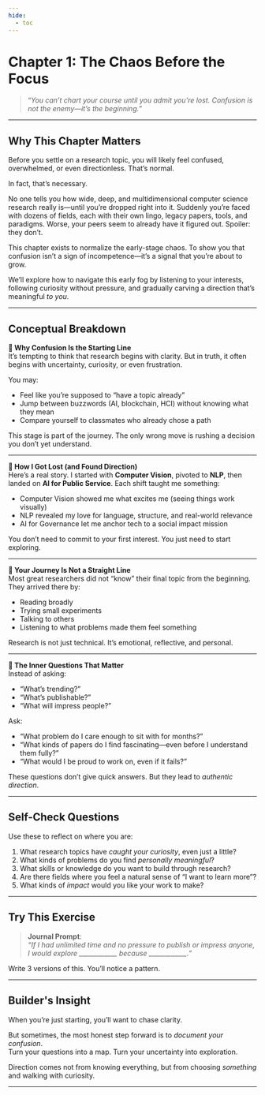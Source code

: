 ```yaml
---
hide:
  - toc
---
```


# Chapter 1: The Chaos Before the Focus

> “*You can’t chart your course until you admit you’re lost. Confusion is not the enemy—it’s the beginning.*”

---

## Why This Chapter Matters

Before you settle on a research topic, you will likely feel confused, overwhelmed, or even directionless. That’s normal.

In fact, that’s necessary.

No one tells you how wide, deep, and multidimensional computer science research really is—until you’re dropped right into it. Suddenly you’re faced with dozens of fields, each with their own lingo, legacy papers, tools, and paradigms. Worse, your peers seem to already have it figured out. Spoiler: they don’t.

This chapter exists to normalize the early-stage chaos. To show you that confusion isn’t a sign of incompetence—it’s a signal that you’re about to grow.

We’ll explore how to navigate this early fog by listening to your interests, following curiosity without pressure, and gradually carving a direction that’s meaningful *to you*.

---

## Conceptual Breakdown

**🔹 Why Confusion Is the Starting Line**  
It’s tempting to think that research begins with clarity. But in truth, it often begins with uncertainty, curiosity, or even frustration.

You may:

- Feel like you’re supposed to “have a topic already”
- Jump between buzzwords (AI, blockchain, HCI) without knowing what they mean
- Compare yourself to classmates who already chose a path

This stage is part of the journey. The only wrong move is rushing a decision you don’t yet understand.

---

**🔹 How I Got Lost (and Found Direction)**  
Here’s a real story. I started with **Computer Vision**, pivoted to **NLP**, then landed on **AI for Public Service**. Each shift taught me something:

- Computer Vision showed me what excites me (seeing things work visually)
- NLP revealed my love for language, structure, and real-world relevance
- AI for Governance let me anchor tech to a social impact mission

You don’t need to commit to your first interest. You just need to start exploring.

---

**🔹 Your Journey Is Not a Straight Line**  
Most great researchers did not “know” their final topic from the beginning. They arrived there by:

- Reading broadly
- Trying small experiments
- Talking to others
- Listening to what problems made them feel something

Research is not just technical. It’s emotional, reflective, and personal.

---

**🔹 The Inner Questions That Matter**  
Instead of asking:

- “What’s trending?”
- “What’s publishable?”
- “What will impress people?”

Ask:

- “What problem do I care enough to sit with for months?”
- “What kinds of papers do I find fascinating—even before I understand them fully?”
- “What would I be proud to work on, even if it fails?”

These questions don’t give quick answers. But they lead to *authentic direction*.

---

## Self-Check Questions

Use these to reflect on where you are:

1. What research topics have *caught your curiosity*, even just a little?
2. What kinds of problems do you find *personally meaningful*?
3. What skills or knowledge do you want to build through research?
4. Are there fields where you feel a natural sense of “I want to learn more”?
5. What kinds of *impact* would you like your work to make?

---

## Try This Exercise

> **Journal Prompt**:  
> *“If I had unlimited time and no pressure to publish or impress anyone, I would explore ____________ because ____________.”*

Write 3 versions of this. You’ll notice a pattern.

---

## Builder's Insight

When you’re just starting, you’ll want to chase clarity.

But sometimes, the most honest step forward is to *document your confusion*.  
Turn your questions into a map. Turn your uncertainty into exploration.  

Direction comes not from knowing everything, but from choosing *something* and walking with curiosity.

---

